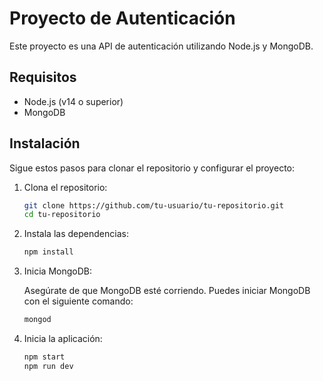 # Proyecto de Autenticación

Este proyecto es una API de autenticación utilizando Node.js y MongoDB.

## Requisitos

- Node.js (v14 o superior)
- MongoDB

## Instalación

Sigue estos pasos para clonar el repositorio y configurar el proyecto:

1. Clona el repositorio:

    ```sh
    git clone https://github.com/tu-usuario/tu-repositorio.git
    cd tu-repositorio
    ```

2. Instala las dependencias:

    ```sh
    npm install
    ```

4. Inicia MongoDB:

    Asegúrate de que MongoDB esté corriendo. Puedes iniciar MongoDB con el siguiente comando:

    ```sh
    mongod
    ```

5. Inicia la aplicación:

    ```sh
    npm start
    npm run dev
    ```
